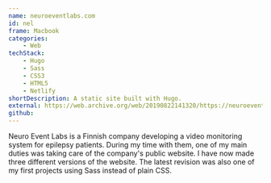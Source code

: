 ```yaml
---
name: neuroeventlabs.com
id: nel
frame: Macbook
categories:
    - Web
techStack:
    - Hugo
    - Sass
    - CSS3
    - HTML5
    - Netlify
shortDescription: A static site built with Hugo.
external: https://web.archive.org/web/20190822141320/https://neuroeventlabs.com/
github:
---
```


Neuro Event Labs is a Finnish company developing a video monitoring system for
epilepsy patients. During my time with them, one of my main duties was taking
care of the company's public website. I have now made three different versions
of the website. The latest revision was also one of my first projects using
Sass instead of plain CSS.